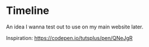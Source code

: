 # Timeline

An idea I wanna test out to use on my main website later.

Inspiration: https://codepen.io/tutsplus/pen/QNeJgR